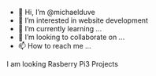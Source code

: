 - 👋 Hi, I’m @michaelduve
- 👀 I’m interested in website development
- 🌱 I’m currently learning ...
- 💞️ I’m looking to collaborate on ...
- 📫 How to reach me ...

<!---
michaelduve/michaelduve is a ✨ special ✨ repository because its `README.md` (this file) appears on your GitHub profile.
You can click the Preview link to take a look at your changes.
--->
I am looking Rasberry Pi3 Projects 
